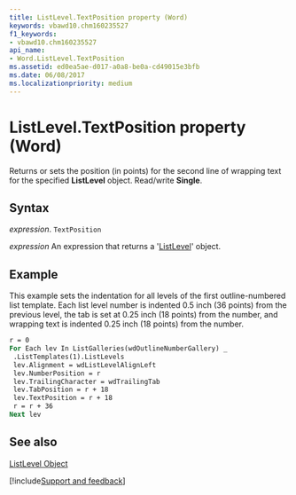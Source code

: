 ```yaml
---
title: ListLevel.TextPosition property (Word)
keywords: vbawd10.chm160235527
f1_keywords:
- vbawd10.chm160235527
api_name:
- Word.ListLevel.TextPosition
ms.assetid: ed0ea5ae-d017-a0a8-be0a-cd49015e3bfb
ms.date: 06/08/2017
ms.localizationpriority: medium
---
```



# ListLevel.TextPosition property (Word)

Returns or sets the position (in points) for the second line of wrapping text for the specified **ListLevel** object. Read/write **Single**.


## Syntax

_expression_. `TextPosition`

 _expression_ An expression that returns a '[ListLevel](Word.ListLevel.md)' object.


## Example

This example sets the indentation for all levels of the first outline-numbered list template. Each list level number is indented 0.5 inch (36 points) from the previous level, the tab is set at 0.25 inch (18 points) from the number, and wrapping text is indented 0.25 inch (18 points) from the number.


```vb
r = 0 
For Each lev In ListGalleries(wdOutlineNumberGallery) _ 
 .ListTemplates(1).ListLevels 
 lev.Alignment = wdListLevelAlignLeft 
 lev.NumberPosition = r 
 lev.TrailingCharacter = wdTrailingTab 
 lev.TabPosition = r + 18 
 lev.TextPosition = r + 18 
 r = r + 36 
Next lev
```


## See also


[ListLevel Object](Word.ListLevel.md)

[!include[Support and feedback](~/includes/feedback-boilerplate.md)]